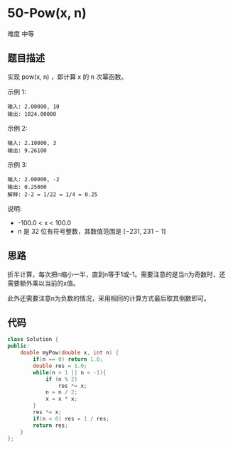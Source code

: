 # 50-Pow(x, n)

难度 中等



## 题目描述

实现 pow(x, n) ，即计算 x 的 n 次幂函数。

示例 1:
```
输入: 2.00000, 10
输出: 1024.00000
```
示例 2:
```
输入: 2.10000, 3
输出: 9.26100
```
示例 3:
```
输入: 2.00000, -2
输出: 0.25000
解释: 2-2 = 1/22 = 1/4 = 0.25
```
说明:

- -100.0 < x < 100.0
- n 是 32 位有符号整数，其数值范围是 [−231, 231 − 1] 



## 思路

折半计算，每次把n缩小一半，直到n等于1或-1。需要注意的是当n为奇数时，还需要额外乘以当前的x值。

此外还需要注意n为负数的情况，采用相同的计算方式最后取其倒数即可。



## 代码

```c++
class Solution {
public:
    double myPow(double x, int n) {
        if(n == 0) return 1.0;
        double res = 1.0;
        while(n > 1 || n < -1){
            if (n % 2)
                res *= x;
            n = n / 2;
            x = x * x;
        }
        res *= x;
        if(n < 0) res = 1 / res;
        return res;
    }
};
```

